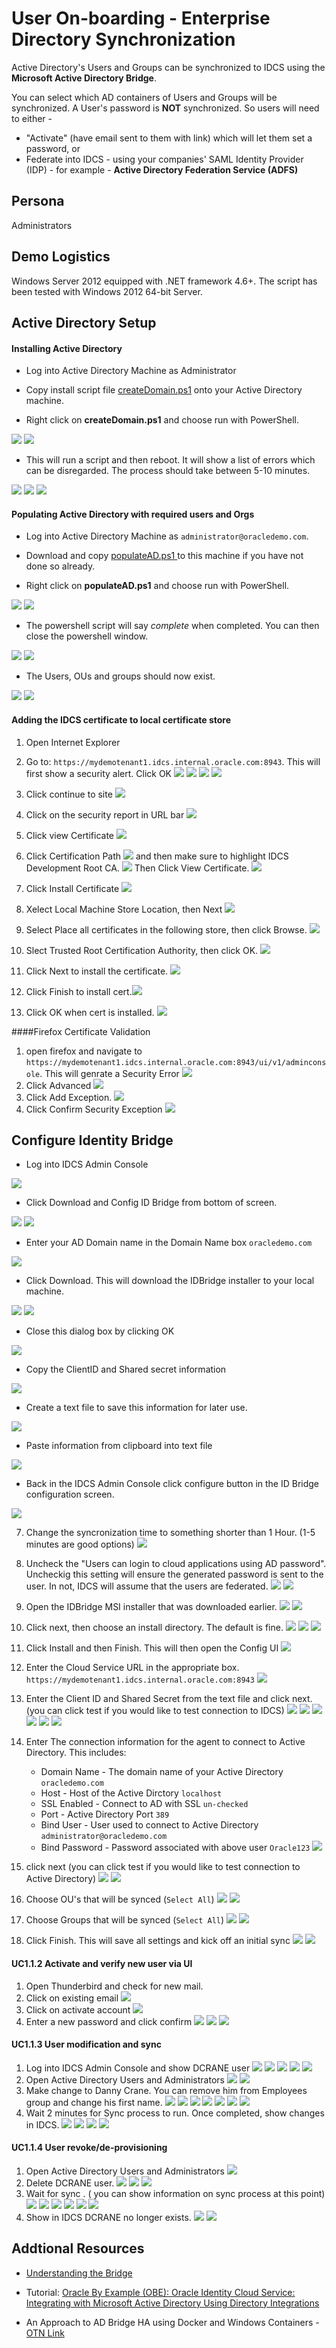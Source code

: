 # User On-boarding - Enterprise Directory Synchronization


Active Directory's Users and Groups can be synchronized to IDCS using the **Microsoft Active Directory Bridge**.

You can select which AD containers of Users and Groups will be synchronized.
A User's password is **NOT** synchronized. So users will need to either -

* "Activate" (have email sent to them with link) which will let them set a password, or 
* Federate into IDCS - using your companies' SAML Identity Provider (IDP) - for example - **Active Directory Federation Service (ADFS)**

## Persona

Administrators

## Demo Logistics

Windows Server 2012 equipped with .NET framework 4.6+. The script has been tested with Windows 2012 64-bit Server.

## Active Directory Setup

#### Installing Active Directory
* Log into Active Directory Machine as Administrator

* Copy install script file [createDomain.ps1](resources/createDomain.ps1) onto your Active Directory machine.
	
* Right click on **createDomain.ps1** and choose run with PowerShell.

	
![](images/UO-EDS-1.jpg)
![](images/UO-EDS-2.jpg)

* This will run a script and then reboot. It will show a list of errors which can be disregarded. The process should take between 5-10 minutes.

![](images/UO-EDS-3.jpg)
![](images/UO-EDS-4.jpg)
![](images/UO-EDS-5.jpg)

#### Populating Active Directory with required users and Orgs

* Log into Active Directory Machine as `administrator@oracledemo.com`. 

* Download and copy [populateAD.ps1 ](resources/populateAD.ps1) to this machine if you have not done so already.

* Right click on **populateAD.ps1** and choose run with PowerShell.

![](images/UO-EDS-6.jpg)
![](images/UO-EDS-7.jpg)

* The powershell script will say *complete* when completed. You can then close the powershell window. 

![](images/UO-EDS-8.jpg)
![](images/UO-EDS-9.jpg)

* The Users, OUs and groups should now exist.

![](images/UO-EDS-10.jpg)
![](images/UO-EDS-11.jpg)

#### Adding the IDCS certificate to local certificate store
1. Open Internet Explorer
2. Go to: `https://mydemotenant1.idcs.internal.oracle.com:8943`. This will first show a security alert. Click OK
![](images/IDBridgePrereqs/cert1.jpg)
![](images/IDBridgePrereqs/cert2.jpg)
![](images/IDBridgePrereqs/cert3.jpg)
![](images/IDBridgePrereqs/cert4.jpg)
3. Click continue to site ![](images/IDBridgePrereqs/cert5.jpg)

4. Click on the security report in URL bar ![](images/IDBridgePrereqs/cert6.jpg)
5. Click view Certificate ![](images/IDBridgePrereqs/cert7.jpg)
6. Click Certification Path ![](images/IDBridgePrereqs/cert8.jpg) and then make sure to highlight IDCS Development Root CA. ![](images/IDBridgePrereqs/cert9.jpg) Then Click View Certificate. ![](images/IDBridgePrereqs/cert10.jpg)
7. Click Install Certificate ![](images/IDBridgePrereqs/cert11.jpg)
8. Xelect Local Machine Store Location, then Next ![](images/IDBridgePrereqs/cert12.jpg)
9. Select Place all certificates in the following store, then click Browse. ![](images/IDBridgePrereqs/cert13.jpg)
10. Slect Trusted Root Certification Authority, then click OK. ![](images/IDBridgePrereqs/cert14.jpg)
11. Click Next to install the certificate. ![](images/IDBridgePrereqs/cert15.jpg)
12. Click Finish to install cert.![](images/IDBridgePrereqs/cert16.jpg)
12. Click OK when cert is installed. ![](images/IDBridgePrereqs/cert17.jpg)

####Firefox Certificate Validation
1. open firefox and navigate to `https://mydemotenant1.idcs.internal.oracle.com:8943/ui/v1/adminconsole`. This will genrate a Security Error ![](images/IDBridgePrereqs/firefoxcert1.jpg)
2. Click Advanced ![](images/IDBridgePrereqs/firefoxcert2.jpg)
3. Click Add Exception. ![](images/IDBridgePrereqs/firefoxcert2.5.jpg)
4. Click Confirm Security Exception ![](images/IDBridgePrereqs/firefoxcert3.jpg) 

## Configure Identity Bridge

* Log into IDCS Admin Console 

![](images/UC1_1/login.jpg)

* Click Download and Config ID Bridge from bottom of screen.

![](images/UC1_1/adminscr1.jpg) 
![](images/UC1_1/adminscr2.jpg)

* Enter your AD Domain name in the Domain Name box `oracledemo.com` 

![](images/UC1_1/IDBridgeDL1.jpg)

* Click Download. This will download the IDBridge installer to your local machine. 

![](images/UC1_1/IDBridgeDL2.jpg) 
![](images/UC1_1/IDBridgeDL3.jpg)

* Close this dialog box by clicking OK 

![](images/UC1_1/IDBridgeDL4.jpg)

* Copy the ClientID and Shared secret information

![](images/UC1_1/file1.jpg)

* Create a text file to save this information for later use. 

![](images/UC1_1/file2.jpg)

* Paste information from clipboard into text file 

![](images/UC1_1/file3.jpg)

* Back in the IDCS Admin Console click configure button in the ID Bridge configuration screen. 

![](images/UC1_1/adminscr3.jpg)

7. Change the syncronization time to something shorter than 1 Hour. (1-5 minutes are good options) ![](images/UC1_1/adminscr4.jpg)
8. Uncheck the "Users can login to cloud applications using AD password". Uncheckig this setting will ensure the generated password is sent to the user. In not, IDCS will assume that the users are federated. ![](images/UC1_1/adminscr5.jpg) ![](images/UC1_1/adminscr6.jpg)
9. Open the IDBridge MSI installer that was downloaded earlier. ![](images/UC1_1/installer1.jpg) ![](images/UC1_1/installer2.jpg)
10. Click next, then choose an install directory. The default is fine. ![](images/UC1_1/installer3.jpg) ![](images/UC1_1/installer4.jpg) ![](images/UC1_1/installer5.jpg)
11. Click Install and then Finish. This will then open the Config UI ![](images/UC1_1/installer6.jpg)
12. Enter the Cloud Service URL in the appropriate box.  `https://mydemotenant1.idcs.internal.oracle.com:8943` ![](images/UC1_1/IDBridgeConf1.jpg)
13. Enter the Client ID and Shared Secret from the text file and click next. (you can click test if you would like to test connection to IDCS) ![](images/UC1_1/file3.jpg) ![](images/UC1_1/IDBridgeConf2.jpg) ![](images/UC1_1/IDBridgeConf3.jpg) ![](images/UC1_1/IDBridgeConf4.jpg) ![](images/UC1_1/IDBridgeConf5.jpg) ![](images/UC1_1/IDBridgeConf6.jpg)

14. Enter The connection information for the agent to connect to Active Directory. This includes:
	* Domain Name - The domain name of your Active Directory 
		 `oracledemo.com`
	* Host - Host of the Active Dirctory 
		  `localhost`
	* SSL Enabled - Connect to AD with SSL 
		 `un-checked`
	* Port - Active Directory Port 
	`389`
	* Bind User - User used to connect to Active Directory
	`administrator@oracledemo.com`
	* Bind Password - Password associated with above user 
	`Oracle123` ![](images/UC1_1/IDBridgeConf7.jpg)
15. click next (you can click test if you would like to test connection to Active Directory) ![](images/UC1_1/IDBridgeConf8.jpg) ![](images/UC1_1/IDBridgeConf9.jpg)
16. Choose OU's that will be synced (`Select All`)  ![](images/UC1_1/IDBridgeConf11.jpg) ![](images/UC1_1/IDBridgeConf12.jpg)
17. Choose Groups that will be synced (`Select All`) ![](images/UC1_1/IDBridgeConf13.jpg) ![](images/UC1_1/IDBridgeConf14.jpg)
18. Click Finish. This will save all settings and kick off an initial sync ![](images/UC1_1/running1.jpg) ![](images/UC1_1/running2.jpg) 
 
#### UC1.1.2 Activate and verify new user via UI
1. Open Thunderbird and check for new mail.
2. Click on existing email ![](images/UC1_1/email1.jpg)
3. Click on activate account ![](images/UC1_1/email2.jpg)
4. Enter a new password and click confirm ![](images/UC1_1/password1.jpg) ![](images/UC1_1/passwordcommit.jpg) ![](images/UC1_1/done.jpg)
#### UC1.1.3 User modification and sync
1. Log into IDCS Admin Console and show DCRANE user ![](images/UC1_1/uc1_1_3_1.jpg) ![](images/UC1_1/uc1_1_3_2.jpg) ![](images/UC1_1/uc1_1_3_3.jpg) ![](images/UC1_1/uc1_1_3_4.jpg) ![](images/UC1_1/uc1_1_3_5.jpg)
2. Open Active Directory Users and Administrators ![](images/UC1_1/uc1_1_3_6.jpg) ![](images/UC1_1/uc1_1_3_7.jpg) 
3. Make change to Danny Crane. You can remove him from Employees group and change his first name. ![](images/UC1_1/uc1_1_3_8.jpg) ![](images/UC1_1/uc1_1_3_9.jpg) ![](images/UC1_1/uc1_1_3_10.jpg) ![](images/UC1_1/uc1_1_3_11.jpg) ![](images/UC1_1/uc1_1_3_12.jpg) ![](images/UC1_1/uc1_1_3_13.jpg) ![](images/UC1_1/uc1_1_3_14.jpg)
3. Wait 2 minutes for Sync process to run. Once completed, show changes in IDCS. ![](images/UC1_1/uc1_1_3_14.jpg) ![](images/UC1_1/uc1_1_3_15.jpg) ![](images/UC1_1/uc1_1_3_16.jpg) ![](images/UC1_1/uc1_1_3_17.jpg)
#### UC1.1.4 User revoke/de-provisioning
1. Open Active Directory Users and Administrators ![](images/UC1_1/uc1_1_3_6.jpg)
2. Delete DCRANE user. ![](images/UC1_1/uc1_1_3_18.jpg) ![](images/UC1_1/uc1_1_3_19.jpg) ![](images/UC1_1/uc1_1_3_20.jpg)
3. Wait for sync . ( you can show information on sync process at this point) ![](images/UC1_1/uc1_1_3_21.jpg) ![](images/UC1_1/uc1_1_3_22.jpg) ![](images/UC1_1/uc1_1_3_23.jpg) ![](images/UC1_1/uc1_1_3_24.jpg) ![](images/UC1_1/uc1_1_3_25.jpg) ![](images/UC1_1/uc1_1_3_26.jpg) 
4. Show in IDCS DCRANE no longer exists. ![](images/UC1_1/uc1_1_3_27.jpg) ![](images/UC1_1/uc1_1_3_28.jpg) 



## Addtional Resources

* [Understanding the Bridge](https://docs.oracle.com/en/cloud/paas/identity-cloud/uaids/understanding-bridge.html)

* Tutorial: [Oracle By Example (OBE): Oracle Identity Cloud Service: Integrating with Microsoft Active Directory Using Directory Integrations](http://www.oracle.com/webfolder/technetwork/tutorials/obe/cloud/idcs/idcs_idbridge_obe/idbridge.html) 

* An Approach to AD Bridge HA using Docker and Windows Containers - [OTN Link](http://www.oracle.com/technetwork/articles/idm/gutierrez-idcs-idbridge-3960710.html)


